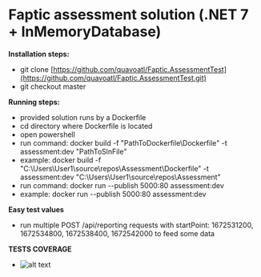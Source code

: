 # Faptic assessment solution (.NET 7 + InMemoryDatabase)

**Installation steps:**
- git clone [https://github.com/quavoatl/Faptic.AssessmentTest](https://github.com/quavoatl/Faptic.AssessmentTest.git)
- git checkout master

**Running steps:**
- provided solution runs by a Dockerfile
- cd directory where Dockerfile is located
- open powershell
- run command: docker build -f "PathToDockerfile\Dockerfile" -t assessment:dev "PathToSlnFile"
- example: docker build -f "C:\Users\User1\source\repos\Assessment\Dockerfile" -t assessment:dev "C:\Users\User1\source\repos\Assessment"
- run command: docker run --publish 5000:80 assessment:dev
- example: docker run --publish 5000:80 assessment:dev
  
**Easy test values**
- run multiple POST /api/reporting requests with startPoint: 1672531200, 1672534800, 1672538400, 1672542000 to feed some data

**TESTS COVERAGE**

- ![alt text](https://i.imgur.com/dIJZJ8D.png)



